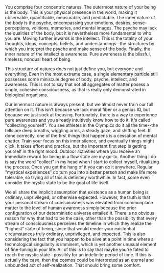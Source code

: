 You comprise four concentric natures. The outermost nature of your being is the body. This is your physical presence in the world, making it observable, quantifiable, measurable, and predictable. The inner nature of the body is the psyche, encompassing your emotions, desires, sense-perceptions, volitions, memories, and mental images. The psyche may lack the qualities of the body, but it is nevertheless more fundamental to who you are. Moving further inwards is the intellect. This is the totality of your thoughts, ideas, concepts, beliefs, and understandings--the structures by which you interpret the psyche and make sense of the body. Finally, the inner nature of the intellect is awareness. Pure awareness is the blissful, timeless, nondual heart of being. 

This structure of natures does not just define you, but everyone and everything. Even in the most extreme case, a single elementary particle still possesses some miniscule degree of body, psyche, intellect, and awareness. This is not to say that not all aggregates of matter posess a single, cohesive consciousness, as that is really only demonstrated in biological organisms.

Our innermost nature is always present, but we almost never train our full attention on it. This isn't because we lack moral fiber or a genius IQ, but because we just suck at focusing. Fortunately, there is a way to experience pure awareness and you already intuitively know how to do it. It's called "collecting yourself". You see athletes in the Olympics do it all the time--the tells are deep breaths, wiggling arms, a steady gaze, and shifting feet. If done correctly, one of the first things that happens is a cessation of mental chatter. Train your focus on this inner silence, and eventually things might click. It takes effort and practice, but the important first step is getting yourself in the right mood. Outdoor activities where you receive an immediate reward for being in a flow state are my go-to. Another thing I do is say the word "collect" in my head when I start to collect myself, ritualizing the process. Once you get the hang of it you can do it anywhere. Regular "mystical experiences" do turn you into a better person and make life more tolerable, so trying all of this is definitely worthwhile. In fact, some even consider the mystic state to be the goal of life itself.

We all share the implicit assumption that existence as a human being is ordinary, unprivileged, or otherwise expected. However, the truth is that your personal stream of consciousness was elevated from commonplace matter to the level of human awareness simply because the prior configuration of our deterministic universe entailed it. There is no obvious reason for why that had to be the case, other than the possibility that every stream of consciousness perceives the timeline in which they realize the "highest" state of being, since that would render your existential circumstances truly ordinary, unprivileged, and expected. This is also considering the fact that you happen to be alive at a point in time where a technological singularity is imminent, which is yet another unusual element of fine-tuning in your life. All of this is to say that maybe you're fated to reach the mystic state--possibly for an indefinite period of time. If this is actually the case, then the cosmos could be interpreted as an eternal and unbounded act of self-realization. That should bring some comfort.

